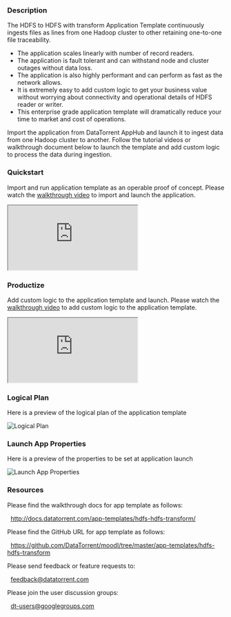 ### Description
The HDFS to HDFS with transform Application Template continuously ingests files as lines from one Hadoop cluster to other retaining one-to-one file traceability.
- The application scales linearly with number of record readers.
- The application is fault tolerant and can withstand node and cluster outages without data loss.
- The application is also highly performant and can perform as fast as the network allows.
- It is extremely easy to add custom logic to get your business value without worrying about connectivity and operational details of HDFS reader or writer.
- This enterprise grade application template will dramatically reduce your time to market and cost of operations.

Import the application from DataTorrent AppHub and launch it to ingest data from one Hadoop cluster to another.  Follow the tutorial videos or walkthrough document below to launch the template and add custom logic to process the data during ingestion.

### Quickstart
Import and run application template as an operable proof of concept. Please watch the [walkthrough video](https://www.youtube.com/watch?v=z20xzkQeJho) to import and launch the application.

<iframe src="https://www.youtube.com/embed/z20xzkQeJho?enablejsapi=1" allowfullscreen="allowfullscreen" class="video" id="basicVideo" ga-track="basicVideo"></iframe>

### Productize
Add custom logic to the application template and launch. Please watch the [walkthrough video](https://www.youtube.com/watch?v=SqG9janTCX0) to add custom logic to the application template.

<iframe src="https://www.youtube.com/embed/SqG9janTCX0?enablejsapi=1" allowfullscreen="allowfullscreen" class="video" id="advancedVideo" ga-track="advancedVideo"></iframe>

### Logical Plan

Here is a preview of the logical plan of the application template

![Logical Plan](https://drive.google.com/file/d/0B8jtLW_fxIAPWVV6VnZRVnVUMTQ/preview)

### Launch App Properties

Here is a preview of the properties to be set at application launch

![Launch App Properties](https://drive.google.com/file/d/0B8jtLW_fxIAPWlhSeHVUZTBtcVU/preview)

### Resources

Please find the walkthrough docs for app template as follows:

&nbsp; <a href="http://docs.datatorrent.com/app-templates/hdfs-hdfs-transform/"  class="docs" id="docs" ga-track="docs" target="_blank">http://docs.datatorrent.com/app-templates/hdfs-hdfs-transform/</a>

Please find the GitHub URL for app template as follows:

&nbsp; <a href="https://github.com/DataTorrent/moodI/tree/master/app-templates/hdfs-hdfs-transform"  class="github" id="github" ga-track="github" target="_blank">https://github.com/DataTorrent/moodI/tree/master/app-templates/hdfs-hdfs-transform</a>

Please send feedback or feature requests to:

&nbsp; <a href="mailto:feedback@datatorrent.com"  class="feedback" id="feedback" ga-track="feedback">feedback@datatorrent.com</a>

Please join the user discussion groups:

&nbsp; <a href="mailto:dt-users@googlegroups.com"  class="maillist" id="maillist" ga-track="maillist">dt-users@googlegroups.com</a>
